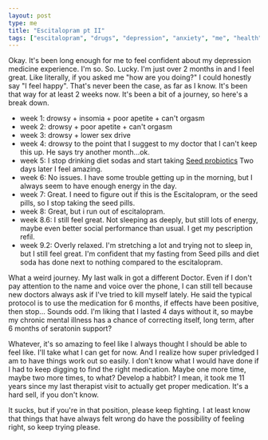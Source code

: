 ```yaml
---
layout: post
type: me
title: "Escitalopram pt II"
tags: ["escitalopram", "drugs", "depression", "anxiety", "me", "health", "personal", "update"]
---
```

Okay.  It's been long enough for me to feel confident about my depression medicine experience.  I'm so.  So.  Lucky.  I'm just over 2 months in and I feel great.  Like literally, if you asked me "how are you doing?" I could honestly say "I feel happy".  That's never been the case, as far as I know.  It's been that way for at least 2 weeks now.  It's been a bit of a journey, so here's a break down.

- week 1: drowsy + insomia + poor apetite + can't orgasm
- week 2: drowsy + poor apetite + can't orgasm
- week 3: drowsy + lower sex drive
- week 4: drowsy to the point that I suggest to my doctor that I can't keep this up.  He says try another month...ok.
- week 5: I stop drinking diet sodas and start taking [Seed probiotics](https://seed.com/)  Two days later I feel amazing.
- week 6: No issues.  I have some trouble getting up in the morning, but I always seem to have enough energy in the day.
- week 7: Great.  I need to figure out if this is the Escitalopram, or the seed pills, so I stop taking the seed pills.
- week 8: Great, but i run out of escitalopram.
- week 8.6: I still feel great.  Not sleeping as deeply, but still lots of energy, maybe even better social performance than usual.  I get my pescription refil.
- week 9.2: Overly relaxed.  I'm stretching a lot and trying not to sleep in, but I still feel great.  I'm confident that my fasting from Seed pills and diet soda has done next to nothing compared to the escitalopram.

What a weird journey.  My last walk in got a different Doctor.  Even if I don't pay attention to the name and voice over the phone, I can still tell because new doctors always ask if I've tried to kill myself lately.  He said the typical protocol is to use the medication for 6 months, if effects have been positive, then stop...  Sounds odd.  I'm liking that I lasted 4 days without it, so maybe my chronic mental illness has a chance of correcting itself, long term, after 6 months of seratonin support?

Whatever, it's so amazing to feel like I always thought I should be able to feel like.  I'll take what I can get for now.  And I realize how super privledged I am to have things work out so easily.  I don't know what I would have done if I had to keep digging to find the right medication.  Maybe one more time, maybe two more times, to what?  Develop a habbit?  I mean, it took me 11 years since my last therapist visit to actually get proper medication.  It's a hard sell, if you don't know.

It sucks, but if you're in that position, please keep fighting.  I at least know that things that have always felt wrong do have the possibility of feeling right, so keep trying please.
